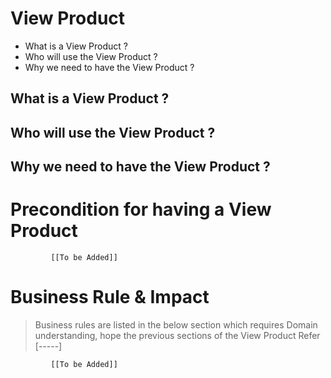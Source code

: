# View Product

* What is a View Product ?
* Who will use the View Product ?
* Why we need to have the View Product ? 

## What is a View Product ?
## Who will use the View Product ?
## Why we need to have the View Product ? 

# Precondition for having a View Product



             [[To be Added]]
 




# Business Rule & Impact 

> Business rules are listed in the below section which requires Domain understanding, hope the previous sections of the View Product Refer [-----]


             [[To be Added]]
 


